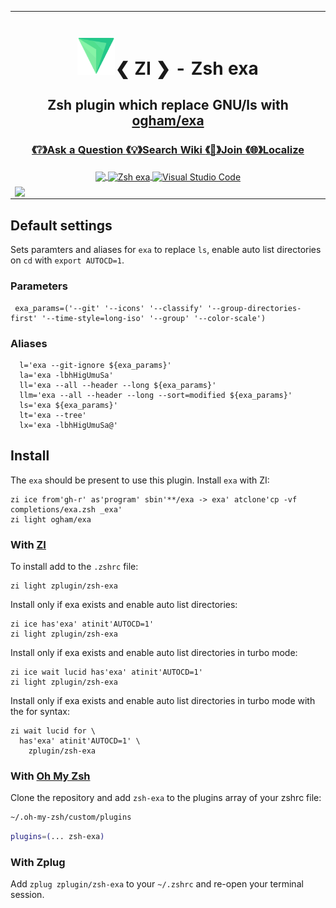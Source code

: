 <!-- markdownlint-disable MD041 -->
<div align="center">
  <table style="width:100%;height:auto">
    <tr><td align="center">
  <h1>
   <a title="❮ Zsh exa ❯" target="_self" href="https://github.com/z-shell/zsh-exa">
  <img style="width:60;height:60px"
    src="https://raw.githubusercontent.com/z-shell/zi/main/docs/images/favicon.svg"
    alt="Logo" /></a>❮ ZI ❯ - Zsh exa
  </h1>
  <h2>
  Zsh plugin which replace GNU/ls with <a target="_self" href="https://github.com/ogham/exa">ogham/exa</a>
  </h2>
<h3>
  <a href="https://github.com/orgs/z-shell/discussions/">《❔》Ask a Question </a>
  <a href="https://z.digitalclouds.dev/search/">《💡》Search Wiki </a>
  <a href="https://github.com/z-shell/community/issues/new?assignees=&labels=%F0%9F%91%A5+member&template=membership.yml&title=team%3A+">《💜》Join </a>
  <a href="https://digitalclouds.crowdin.com/z-shell/">《🌐》Localize </a>
</h3></td></tr>
<tr>
<td align="center">
  <a title="Crowdin" target="_self" href="https://crowdin.digitalclouds.dev/z-shell">
    <img align="center" src="https://badges.crowdin.net/e/f108c12713ee8526ac878d5671ad6e29/localized.svg" />
  </a>
  <a title="zsh-exa" target="_self" href="https://github.com/z-shell/zsh-exa/">
    <img align="center" src="https://img.shields.io/badge/--019733?logo=vim" alt="Zsh exa" />
  </a>
  <a title="zsh-exa" target="_self" href="https://open.vscode.dev/z-shell/zsh-exa/">
    <img
      align="center"
      src="https://img.shields.io/badge/--007ACC?logo=visual%20studio%20code&logoColor=ffffff"
      alt="Visual Studio Code"
    />
  </a>
</td>
</tr>
<tr><td><img align="center" style="width:100%;height:auto" src="https://user-images.githubusercontent.com/59910950/165784269-3a8a8bfe-f291-4a33-aac9-1afa2b7b767f.png" />
</td></tr></table></div>

## Default settings

Sets paramters and aliases for `exa` to replace `ls`, enable auto list directories on `cd` with `export AUTOCD=1`.

### Parameters

```shell
 exa_params=('--git' '--icons' '--classify' '--group-directories-first' '--time-style=long-iso' '--group' '--color-scale')
```

### Aliases

```shell
  l='exa --git-ignore ${exa_params}'
  la='exa -lbhHigUmuSa'
  ll='exa --all --header --long ${exa_params}'
  llm='exa --all --header --long --sort=modified ${exa_params}'
  ls='exa ${exa_params}'
  lt='exa --tree'
  lx='exa -lbhHigUmuSa@'
```

## Install

The `exa` should be present to use this plugin. Install `exa` with ZI:

```shell
zi ice from'gh-r' as'program' sbin'**/exa -> exa' atclone'cp -vf completions/exa.zsh _exa'
zi light ogham/exa
```

### With [ZI](https://github.com/z-shell/zi)

To install add to the `.zshrc` file:

```shell
zi light zplugin/zsh-exa
```

Install only if exa exists and enable auto list directories:

```shell
zi ice has'exa' atinit'AUTOCD=1'
zi light zplugin/zsh-exa
```

Install only if exa exists and enable auto list directories in turbo mode:

```shell
zi ice wait lucid has'exa' atinit'AUTOCD=1'
zi light zplugin/zsh-exa
```

Install only if exa exists and enable auto list directories in turbo mode with the for syntax:

```shell
zi wait lucid for \
  has'exa' atinit'AUTOCD=1' \
    zplugin/zsh-exa
```

### With [Oh My Zsh](https://ohmyz.sh/)

Clone the repository and add `zsh-exa` to the plugins array of your zshrc file:

```sh
~/.oh-my-zsh/custom/plugins
```

```sh
plugins=(... zsh-exa)
```

### With Zplug

Add `zplug zplugin/zsh-exa` to your `~/.zshrc` and re-open your terminal session.
